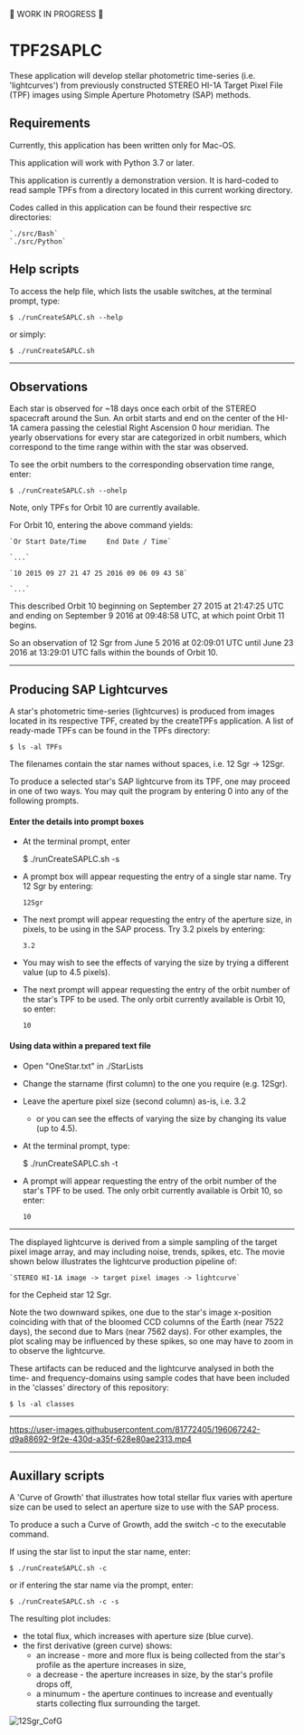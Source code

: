 :construction_worker: WORK IN PROGRESS :construction_worker:

# TPF2SAPLC #
These application will develop stellar photometric time-series (i.e. 'lightcurves') from previously constructed STEREO HI-1A Target Pixel File (TPF) images using Simple Aperture Photometry (SAP) methods.

## Requirements

Currently, this application has been written only for Mac-OS.

This application will work with Python 3.7 or later.

This application is currently a demonstration version. It is hard-coded to read sample TPFs from a directory located in this current working directory.

Codes called in this application can be found their respective src directories:

    `./src/Bash`
    `./src/Python`

## Help scripts

To access the help file, which lists the usable switches, at the terminal prompt, type:

    $ ./runCreateSAPLC.sh --help

or simply:

    $ ./runCreateSAPLC.sh

----

## Observations

Each star is observed for ~18 days once each orbit of the STEREO spacecraft around the Sun. An orbit starts and end on the center of the HI-1A camera passing the celestial Right Ascension 0 hour meridian. The yearly observations for every star are categorized in orbit numbers, which correspond to the time range within with the star was observed.

To see the orbit numbers to the corresponding observation time range, enter:

    $ ./runCreateSAPLC.sh --ohelp

Note, only TPFs for Orbit 10 are currently available.

For Orbit 10, entering the above command yields:

    `Or Start Date/Time     End Date / Time`

    `...`

    `10 2015 09 27 21 47 25 2016 09 06 09 43 58`

    `...`

This described Orbit 10 beginning on September 27 2015 at 21:47:25 UTC and ending on September 9 2016 at 09:48:58 UTC, at which point Orbit 11 begins.

So an observation of 12 Sgr from June 5 2016 at 02:09:01 UTC until June 23 2016 at 13:29:01 UTC falls within the bounds of Orbit 10.

----

## Producing SAP Lightcurves

A star's photometric time-series (lightcurves) is produced from images located in its respective TPF, created by the createTPFs application. A list of ready-made TPFs can be found in the TPFs directory:

    $ ls -al TPFs

The filenames contain the star names without spaces, i.e. 12 Sgr -> 12Sgr.

To produce a selected star's SAP lightcurve from its TPF, one may proceed in one of two ways. You may quit the program by entering 0 into any of the following prompts.


#### Enter the details into prompt boxes

- At the terminal prompt, enter

    $ ./runCreateSAPLC.sh -s

- A prompt box will appear requesting the entry of a single star name. Try 12 Sgr by entering:

    `12Sgr`
    
- The next prompt will appear requesting the entry of the aperture size, in pixels, to be using in the SAP process. Try 3.2 pixels by entering:

    `3.2`
    
- You may wish to see the effects of varying the size by trying a different value (up to 4.5 pixels).
- The next prompt will appear requesting the entry of the orbit number of the star's TPF to be used. The only orbit currently available is Orbit 10, so enter:

    `10`


#### Using data within a prepared text file

- Open "OneStar.txt" in ./StarLists
- Change the starname (first column) to the one you require (e.g. 12Sgr).
- Leave the aperture pixel size (second column) as-is, i.e. 3.2
  - or you can see the effects of varying the size by changing its value (up to 4.5).
- At the terminal prompt, type:

    $ ./runCreateSAPLC.sh -t

- A prompt will appear requesting the entry of the orbit number of the star's TPF to be used. The only orbit currently available is Orbit 10, so enter:

    `10`

----

The displayed lightcurve is derived from a simple sampling of the target pixel image array, and may including noise, trends, spikes, etc. The movie shown below illustrates the lightcurve production pipeline of:

    `STEREO HI-1A image -> target pixel images -> lightcurve`

for the Cepheid star 12 Sgr.

Note the two downward spikes, one due to the star's image x-position coinciding with that of the bloomed CCD columns of the Earth (near 7522 days), the second due to Mars (near 7562 days). For other examples, the plot scaling may be influenced by these spikes, so one may have to zoom in to observe the lightcurve.

These artifacts can be reduced and the lightcurve analysed in both the time- and frequency-domains using sample codes that have been included in the 'classes' directory of this repository:

    $ ls -al classes

----

https://user-images.githubusercontent.com/81772405/196067242-d9a88692-9f2e-430d-a35f-628e80ae2313.mp4

----

## Auxillary scripts

A 'Curve of Growth' that illustrates how total stellar flux varies with aperture size can be used to select an aperture size to use with the SAP process.

To produce a such a Curve of Growth, add the switch -c to the executable command.

If using the star list to input the star name, enter:

    $ ./runCreateSAPLC.sh -c

or if entering the star name via the prompt, enter:

    $ ./runCreateSAPLC.sh -c -s

The resulting plot includes:
- the total flux, which increases with aperture size (blue curve).
- the first derivative (green curve) shows:
  - an increase - more and more flux is being collected from the star's profile as the aperture increases in size,
  - a decrease - the aperture increases in size, by the star's profile drops off,
  - a minumum - the aperture continues to increase and eventually starts collecting flux surrounding the target.

![12Sgr_CofG](https://user-images.githubusercontent.com/81772405/196067826-26f62e58-0f45-48fa-8a29-0ea6aa188cfb.jpg)

